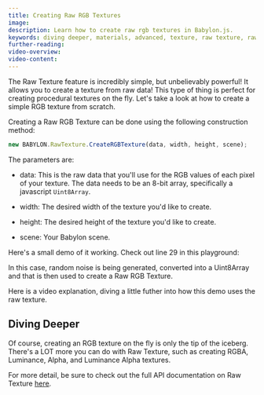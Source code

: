 ```yaml
---
title: Creating Raw RGB Textures
image: 
description: Learn how to create raw rgb textures in Babylon.js.
keywords: diving deeper, materials, advanced, texture, raw texture, raw
further-reading:
video-overview:
video-content:
---
```


The Raw Texture feature is incredibly simple, but unbelievably powerful! It allows you to create a texture from raw data! This type of thing is perfect for creating procedural textures on the fly. Let's take a look at how to create a simple RGB texture from scratch.

Creating a Raw RGB Texture can be done using the following construction method:

```javascript
new BABYLON.RawTexture.CreateRGBTexture(data, width, height, scene);
```

The parameters are:

* data: This is the raw data that you'll use for the RGB values of each pixel of your texture. The data needs to be an 8-bit array, specifically a javascript `Uint8Array`.

* width: The desired width of the texture you'd like to create.

* height: The desired height of the texture you'd like to create.

* scene: Your Babylon scene.

Here's a small demo of it working. Check out line 29 in this playground: <Playground id="#3TM0BZ" title="Raw Texture Noise Terrain Example" description="Simple example of using noise data to generate an rgb texture, used as a height map to displace a mesh for a terrain effect." image="/img/playgroundsAndNMEs/divingDeeperRawTexture1.jpg"/>

In this case, random noise is being generated, converted into a Uint8Array and that is then used to create a Raw RGB Texture.

Here is a video explanation, diving a little futher into how this demo uses the raw texture.

<Youtube id="YKqXcrWliww"/>

## Diving Deeper

Of course, creating an RGB texture on the fly is only the tip of the iceberg. There's a LOT more you can do with Raw Texture, such as creating RGBA, Luminance, Alpha, and Luminance Alpha textures.

For more detail, be sure to check out the full API documentation on Raw Texture [here](/typedoc/classes/babylon.rawtexture).
